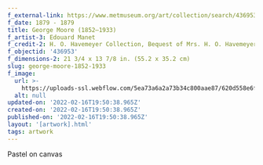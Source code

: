 ```yaml
---
f_external-link: https://www.metmuseum.org/art/collection/search/436953
f_date: 1879 - 1879
title: George Moore (1852–1933)
f_artist-3: Edouard Manet
f_credit-2: H. O. Havemeyer Collection, Bequest of Mrs. H. O. Havemeyer, 1929
f_objectid: '436953'
f_dimensions-2: 21 3/4 x 13 7/8 in. (55.2 x 35.2 cm)
slug: george-moore-1852-1933
f_image:
  url: >-
    https://uploads-ssl.webflow.com/5ea73a6a2a73b34c800aae87/620d558e6fe76d86363f16aa_DT12026.jpeg
  alt: null
updated-on: '2022-02-16T19:50:38.965Z'
created-on: '2022-02-16T19:50:38.965Z'
published-on: '2022-02-16T19:50:38.965Z'
layout: '[artwork].html'
tags: artwork
---
```


Pastel on canvas
